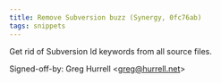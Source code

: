 ```yaml
---
title: Remove Subversion buzz (Synergy, 0fc76ab)
tags: snippets
---
```


Get rid of Subversion Id keywords from all source files.

Signed-off-by: Greg Hurrell &lt;greg@hurrell.net&gt;
